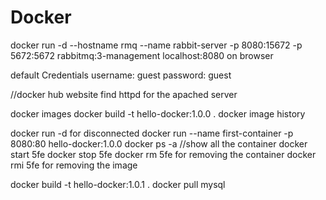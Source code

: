 # Docker

docker run -d --hostname rmq --name rabbit-server -p 8080:15672 -p 5672:5672 rabbitmq:3-management
localhost:8080 on browser

default Credentials
username: guest
password: guest


//docker hub website find httpd for the apached server

docker images
docker build -t hello-docker:1.0.0 .
docker image history 

docker run -d  for disconnected
docker run --name first-container -p 8080:80 hello-docker:1.0.0
docker ps -a  //show all the container
docker start 5fe
docker stop 5fe
docker rm 5fe  for removing the container
docker rmi 5fe for removing the image

docker build -t hello-docker:1.0.1 .
docker pull mysql
